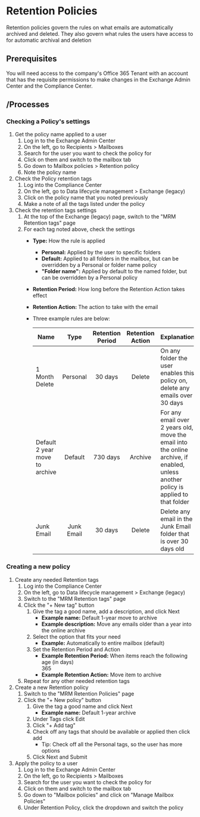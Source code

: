 # Retention Policies

Retention policies govern the rules on what emails are automatically archived and deleted. They also govern what rules the users have access to for automatic archival and deletion

## Prerequisites

You will need access to the company's Office 365 Tenant with an account that has the requisite permissions to make changes in the Exchange Admin Center and the Compliance Center.

## /Processes

### Checking a Policy's settings

1. Get the policy name applied to a user
   1. Log in to the Exchange Admin Center
   1. On the left, go to Recipients > Mailboxes
   1. Search for the user you want to check the policy for
   1. Click on them and switch to the mailbox tab
   1. Go down to Mailbox policies > Retention policy
   1. Note the policy name
1. Check the Policy retention tags
   1. Log into the Compliance Center
   1. On the left, go to Data lifecycle management > Exchange (legacy)
   1. Click on the policy name that you noted previously
   1. Make a note of all the tags listed under the policy
1. Check the retention tags settings
   1. At the top of the Exchange (legacy) page, switch to the "MRM Retention tags" page
   1. For each tag noted above, check the settings
      - **Type:** How the rule is applied
         - **Personal:** Applied by the user to specific folders
         - **Default:** Applied to all folders in the mailbox, but can be overridden by a Personal or folder name policy
         - **"Folder name":** Applied by default to the named folder, but can be overridden by a Personal policy
      - **Retention Period:** How long before the Retention Action takes effect
      - **Retention Action:** The action to take with the email
      - Three example rules are below:

        | Name | Type | Retention Period | Retention Action | Explanation |
        |------|:----:|:----------------:|:----------------:|-------------|
        | 1 Month Delete | Personal | 30 days | Delete | On any folder the user enables this policy on, delete any emails over 30 days |
        | Default 2 year move to archive | Default | 730 days | Archive | For any email over 2 years old, move the email into the online archive,  if enabled, unless another policy is applied to that folder |
        | Junk Email | Junk Email | 30 days | Delete | Delete any email in the Junk Email folder that is over 30 days old |

### Creating a new policy

1. Create any needed Retention tags
   1. Log into the Compliance Center
   1. On the left, go to Data lifecycle management > Exchange (legacy)
   1. Switch to the "MRM Retention tags" page
   1. Click the "+ New tag" button
      1. Give the tag a good name, add a description, and click Next
         - **Example name:** Default 1-year move to archive
         - **Example description:** Move any emails older than a year into the online archive
      1. Select the option that fits your need
         - **Example:** Automatically to entire mailbox (default)
      1. Set the Retention Period and Action
         - **Example Retention Period:** When items reach the following age (in days)  
         365
         - **Example Retention Action:** Move item to archive
   1. Repeat for any other needed retention tags
1. Create a new Retention policy
   1. Switch to the "MRM Retention Policies" page
   1. Click the "+ New policy" button
      1. Give the tag a good name and click Next
         - **Example name:** Default 1-year archive
      1. Under Tags click Edit
      1. Click "+ Add tag"
      1. Check off any tags that should be available or applied then click add
         - Tip: Check off all the Personal tags, so the user has more options
      1. Click Next and Submit
1. Apply the policy to a user
   1. Log in to the Exchange Admin Center
   1. On the left, go to Recipients > Mailboxes
   1. Search for the user you want to check the policy for
   1. Click on them and switch to the mailbox tab
   1. Go down to "Mailbox policies" and click on "Manage Mailbox Policies"
   1. Under Retention Policy, click the dropdown and switch the policy
